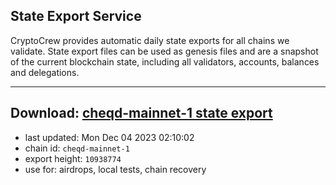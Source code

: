 ## State Export Service
CryptoCrew provides automatic daily state exports for all chains we validate. State export files can be used as genesis files and are a snapshot of the current blockchain state, including all validators, accounts, balances and delegations.

---
**Download: [cheqd-mainnet-1 state export](https://dl.ccvalidators.com/SERVICE/cheqd/cheqd-mainnet-1_export_10938774.json)**
---

- last updated: Mon Dec 04 2023 02:10:02
- chain id: `cheqd-mainnet-1`
- export height: `10938774`
- use for: airdrops, local tests, chain recovery
